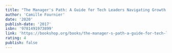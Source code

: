 ```yaml
---
title: "The Manager's Path: A Guide for Tech Leaders Navigating Growth and Change"
author: 'Camille Fournier'
date: '2020'
publish-date: '2017'
isbn: '9781491973899'
link: 'https://bookshop.org/books/the-manager-s-path-a-guide-for-tech-leaders-navigating-growth-and-change/9781491973899'
rating: 4
publish: false
---
```

